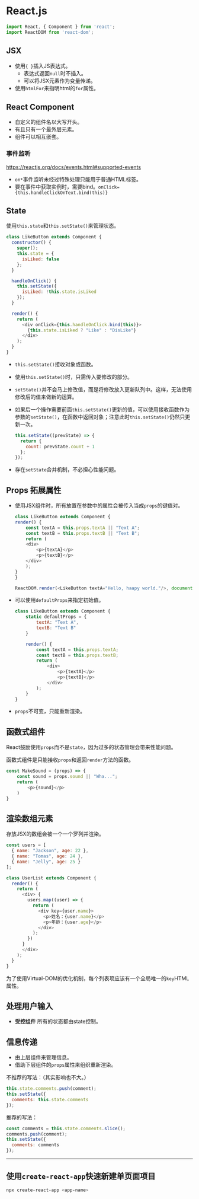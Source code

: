 # React.js

```js
import React, { Component } from 'react';
import ReactDOM from 'react-dom';
```

## JSX

- 使用`{ }`插入JS表达式。
  - 表达式返回`null`时不插入。
  - 可以将JSX元素作为变量传递。
- 使用`htmlFor`来指明html的`for`属性。

## React Component

- 自定义的组件名以大写开头。
- 有且只有一个最外层元素。
- 组件可以相互嵌套。

### 事件监听

<https://reactjs.org/docs/events.html#supported-events>

- `on*`事件监听未经过特殊处理只能用于普通HTML标签。
- 要在事件中获取实例时，需要bind。`onClick={this.handleClickOnText.bind(this)}`

## State

使用`this.state`和`this.setState()`来管理状态。

```js
class LikeButton extends Component {
  constructor() {
    super();
    this.state = {
      isLiked: false
    };
  }

  handleOnClick() {
    this.setState({
      isLiked: !this.state.isLiked
    });
  }

  render() {
    return (
      <div onClick={this.handleOnClick.bind(this)}>
        {this.state.isLiked ? "Like" : "DisLike"}
      </div>
    );
  }
}
```

- `this.setState()`接收对象或函数。
- 使用`this.setState()`时，只需传入要修改的部分。
- `setState()`并不会马上修改值，而是将修改放入更新队列中。这样，无法使用修改后的值来做新的运算。
- 如果后一个操作需要前面`this.setState()`更新的值，可以使用接收函数作为参数的`setState()`，在函数中返回对象；注意此时`this.setState()`仍然只更新一次。

    ```js
    this.setState((prevState) => {
      return {
        count: prevState.count + 1
      };
    });
    ```

- 存在`setState`合并机制，不必担心性能问题。

## Props 拓展属性

- 使用JSX组件时，所有放置在参数中的属性会被传入当成`props`的键值对。

    ```js
    class LikeButton extends Component {
    render() {
        const textA = this.props.textA || "Text A";
        const textB = this.props.textB || "Text B";
        return (
        <div>
            <p>{textA}</p>
            <p>{textB}</p>
        </div>
        );
    }
    }

    ReactDOM.render(<LikeButton textA="Hello, haapy world."/>, document.getElementById("root"));
    ```

- 可以使用`defaultProps`来指定初始值。

    ```js
    class LikeButton extends Component {
        static defaultProps = {
            textA: "Text A",
            textB: "Text B"
        }

        render() {
            const textA = this.props.textA;
            const textB = this.props.textB;
            return (
                <div>
                    <p>{textA}</p>
                    <p>{textB}</p>
                </div>
            );
        }
    }
    ```

- `props`不可变，只能重新渲染。

## 函数式组件

React鼓励使用`props`而不是`state`，因为过多的状态管理会带来性能问题。

函数式组件是只能接收`props`和返回`render`方法的函数。

```js
const MakeSound = (props) => {
    const sound = props.sound || "Wha...";
    return (
        <p>{sound}</p>
    )
}
```

## 渲染数组元素

存放JSX的数组会被一个一个罗列并渲染。

```js
const users = [
  { name: "Jackson", age: 22 },
  { name: "Tomas", age: 24 },
  { name: "Jelly", age: 25 }
];

class UserList extends Component {
  render() {
    return (
      <div> {
        users.map((user) => {
          return (
            <div key={user.name}>
              <p>姓名：{user.name}</p>
              <p>年龄：{user.age}</p>
            </div>
          );
        })
      }
      </div>
    );
  }
}
```

为了使用Virtual-DOM的优化机制，每个列表项应该有一个全局唯一的`key`HTML属性。

## 处理用户输入

- **受控组件** 所有的状态都由state控制。

## 信息传递

- 由上层组件来管理信息。
- 借助下层组件的`props`属性来组织重新渲染。

不推荐的写法：（其实影响也不大。）

```js
this.state.comments.push(comment);
this.setState({
  comments: this.state.comments
});
```

推荐的写法：

```js
const comments = this.state.comments.slice();
comments.push(comment);
this.setState({
  comments: comments
});
```

---

## 使用`create-react-app`快速新建单页面项目

```sh
npx create-react-app <app-name>
```
